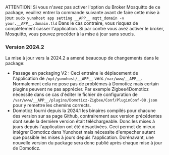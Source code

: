 ###
ATTENTION! Si vous n'avez pas activer l'option du Broker Mosquitto de ce package, veuillez entrer la commande suivante avant de faire cette mise à jour:
````sudo yunohost app setting __APP__ mqtt_domain -v your.__APP__.domain.tld````
Dans le cas contraire, vous risquez de complètement casser l'application.
Si par contre vous avez activer le broker, Mosquitto, vous pouvez procéder à la mise à jour sans soucis.

### Version 2024.2
La mise à jour vers la 2024.2 a amené beaucoup de changements dans le package:
- Passage en packaging V2 : Ceci entraine le déplacement de l'application de `/opt/yunohost/__APP__` vers `/var/www/__APP__`. Normalement cela ne pose pas de problèmes à Domoticz mais certain plugins peuvent ne pas apprécier. Par exemple Zigbee4Domoticz nécessite dans ce cas d'éditer le fichier de configuration de `/var/www/__APP__/plugins/Domoticz-Zigbee/Conf/PluginConf-08.json` pour y remettre les chemins corrects.
- Domoticz fourni depuis la 2024.1 les binaires compilés pour chacune des version sur sa page Github, contrairement aux version précédentes dont seule la dernière version était téléchargeable. Donc les mises à jours depuis l'application ont été désactivées. Ceci permet de mieux intégrer Domoticz dans Yunohost mais nécessite d'empecher autant que possible les mises à jours depuis l'application. Dorénavant, une nouvelle version du package sera donc publié après chaque mise à jour de Domoticz.
